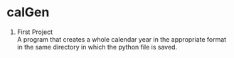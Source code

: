 # calGen
1. First Project <br>
A program that creates a whole calendar year in the appropriate format in the same directory in which the python file is saved.
